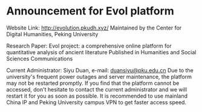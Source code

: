 # Announcement for Evol platform

Website Link: 
http://evolution.pkudh.xyz/
Maintained by the Center for Digital Humanities, Peking University

Research Paper: 
Evol project: a comprehensive online platform  for quantitative analysis of ancient literature
Published in Humanities and Social Sciences Communications

Current Administrator:
Siyu Duan, e-mail: duansiyu@pku.edu.cn
Due to the university's frequent power outages and server maintenance, the platform may not be restarted promptly. If you find that the platform cannot be accessed, don't hesitate to contact the current administrator and we will restart it for you as soon as possible.
It is recommended to use mainland China IP and Peking University campus VPN to get faster access speed.
